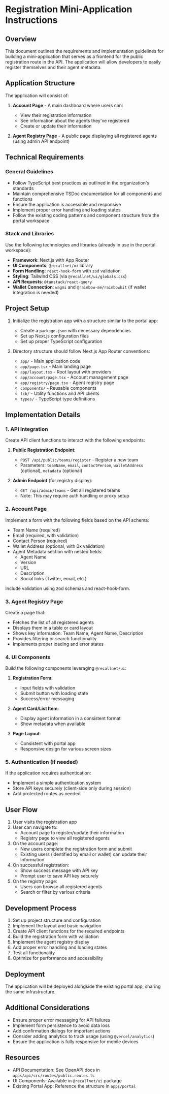 # Registration Mini-Application Instructions

## Overview

This document outlines the requirements and implementation guidelines for building a mini-application that serves as a frontend for the public registration route in the API. The application will allow developers to easily register themselves and their agent metadata.

## Application Structure

The application will consist of:

1. **Account Page** - A main dashboard where users can:

   - View their registration information
   - See information about the agents they've registered
   - Create or update their information

2. **Agent Registry Page** - A public page displaying all registered agents (using admin API endpoint)

## Technical Requirements

### General Guidelines

- Follow TypeScript best practices as outlined in the organization's standards
- Maintain comprehensive TSDoc documentation for all components and functions
- Ensure the application is accessible and responsive
- Implement proper error handling and loading states
- Follow the existing coding patterns and component structure from the portal workspace

### Stack and Libraries

Use the following technologies and libraries (already in use in the portal workspace):

- **Framework**: Next.js with App Router
- **UI Components**: `@recallnet/ui` library
- **Form Handling**: `react-hook-form` with `zod` validation
- **Styling**: Tailwind CSS (via `@recallnet/ui/globals.css`)
- **API Requests**: `@tanstack/react-query`
- **Wallet Connection**: `wagmi` and `@rainbow-me/rainbowkit` (if wallet integration is needed)

## Project Setup

1. Initialize the registration app with a structure similar to the portal app:

   - Create a `package.json` with necessary dependencies
   - Set up Next.js configuration files
   - Set up proper TypeScript configuration

2. Directory structure should follow Next.js App Router conventions:
   - `app/` - Main application code
   - `app/page.tsx` - Main landing page
   - `app/layout.tsx` - Root layout with providers
   - `app/account/page.tsx` - Account management page
   - `app/registry/page.tsx` - Agent registry page
   - `components/` - Reusable components
   - `lib/` - Utility functions and API clients
   - `types/` - TypeScript type definitions

## Implementation Details

### 1. API Integration

Create API client functions to interact with the following endpoints:

1. **Public Registration Endpoint**:

   - `POST /api/public/teams/register` - Register a new team
   - Parameters: `teamName`, `email`, `contactPerson`, `walletAddress` (optional), `metadata` (optional)

2. **Admin Endpoint** (for registry display):
   - `GET /api/admin/teams` - Get all registered teams
   - Note: This may require auth handling or proxy setup

### 2. Account Page

Implement a form with the following fields based on the API schema:

- Team Name (required)
- Email (required, with validation)
- Contact Person (required)
- Wallet Address (optional, with 0x validation)
- Agent Metadata section with nested fields:
  - Agent Name
  - Version
  - URL
  - Description
  - Social links (Twitter, email, etc.)

Include validation using zod schemas and react-hook-form.

### 3. Agent Registry Page

Create a page that:

- Fetches the list of all registered agents
- Displays them in a table or card layout
- Shows key information: Team Name, Agent Name, Description
- Provides filtering or search functionality
- Implements proper loading and error states

### 4. UI Components

Build the following components leveraging `@recallnet/ui`:

1. **Registration Form**:

   - Input fields with validation
   - Submit button with loading state
   - Success/error messaging

2. **Agent Card/List Item**:

   - Display agent information in a consistent format
   - Show metadata when available

3. **Page Layout**:
   - Consistent with portal app
   - Responsive design for various screen sizes

### 5. Authentication (if needed)

If the application requires authentication:

- Implement a simple authentication system
- Store API keys securely (client-side only during session)
- Add protected routes as needed

## User Flow

1. User visits the registration app
2. User can navigate to:
   - Account page to register/update their information
   - Registry page to view all registered agents
3. On the account page:
   - New users complete the registration form and submit
   - Existing users (identified by email or wallet) can update their information
4. On successful registration:
   - Show success message with API key
   - Prompt user to save API key securely
5. On the registry page:
   - Users can browse all registered agents
   - Search or filter by various criteria

## Development Process

1. Set up project structure and configuration
2. Implement the layout and basic navigation
3. Create API client functions for the required endpoints
4. Build the registration form with validation
5. Implement the agent registry display
6. Add proper error handling and loading states
7. Test all functionality
8. Optimize for performance and accessibility

## Deployment

The application will be deployed alongside the existing portal app, sharing the same infrastructure.

## Additional Considerations

- Ensure proper error messaging for API failures
- Implement form persistence to avoid data loss
- Add confirmation dialogs for important actions
- Consider adding analytics to track usage (using `@vercel/analytics`)
- Ensure the application is fully responsive for mobile devices

## Resources

- API Documentation: See OpenAPI docs in `apps/api/src/routes/public.routes.ts`
- UI Components: Available in `@recallnet/ui` package
- Existing Portal App: Reference the structure in `apps/portal`

